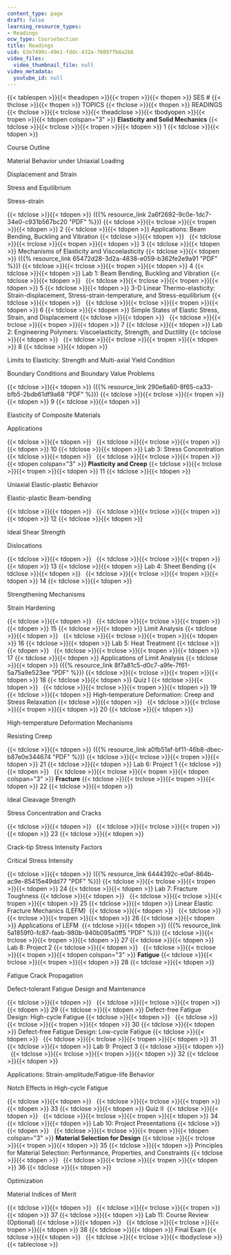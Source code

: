 ```yaml
---
content_type: page
draft: false
learning_resource_types:
- Readings
ocw_type: CourseSection
title: Readings
uid: 63e7498c-49e1-fddc-432a-78097fb8a2b6
video_files:
  video_thumbnail_file: null
video_metadata:
  youtube_id: null
---
```

{{< tableopen >}}{{< theadopen >}}{{< tropen >}}{{< thopen >}}
SES #
{{< thclose >}}{{< thopen >}}
TOPICS
{{< thclose >}}{{< thopen >}}
READINGS
{{< thclose >}}{{< trclose >}}{{< theadclose >}}{{< tbodyopen >}}{{< tropen >}}{{< tdopen colspan="3" >}}
**Elasticity and Solid Mechanics**
{{< tdclose >}}{{< trclose >}}{{< tropen >}}{{< tdopen >}}
1
{{< tdclose >}}{{< tdopen >}}

Course Outline

Material Behavior under Uniaxial Loading

Displacement and Strain

Stress and Equilibrium

Stress-­strain

{{< tdclose >}}{{< tdopen >}}
({{% resource_link 2a6f2692-9c0e-1dc7-34e0-c931b567bc20 "PDF" %}})
{{< tdclose >}}{{< trclose >}}{{< tropen >}}{{< tdopen >}}
2
{{< tdclose >}}{{< tdopen >}}
Applications: Beam Bending, Buckling and Vibration
{{< tdclose >}}{{< tdopen >}}
 
{{< tdclose >}}{{< trclose >}}{{< tropen >}}{{< tdopen >}}
3
{{< tdclose >}}{{< tdopen >}}
Mechanisms of Elasticity and Viscoelasticity
{{< tdclose >}}{{< tdopen >}}
({{% resource_link 65472d28-3d2a-4838-e059-b362fe2e9a91 "PDF" %}})
{{< tdclose >}}{{< trclose >}}{{< tropen >}}{{< tdopen >}}
4
{{< tdclose >}}{{< tdopen >}}
Lab 1: Beam Bending, Buckling and Vibration
{{< tdclose >}}{{< tdopen >}}
 
{{< tdclose >}}{{< trclose >}}{{< tropen >}}{{< tdopen >}}
5
{{< tdclose >}}{{< tdopen >}}
3-D Linear Thermo-elasticity: Strain-displacement, Stress-strain-temperature, and Stress-equilibrium
{{< tdclose >}}{{< tdopen >}}
 
{{< tdclose >}}{{< trclose >}}{{< tropen >}}{{< tdopen >}}
6
{{< tdclose >}}{{< tdopen >}}
Simple States of Elastic Stress, Strain, and Displacement
{{< tdclose >}}{{< tdopen >}}
 
{{< tdclose >}}{{< trclose >}}{{< tropen >}}{{< tdopen >}}
7
{{< tdclose >}}{{< tdopen >}}
Lab 2: Engineering Polymers: Viscoelasticity, Strength, and Ductility
{{< tdclose >}}{{< tdopen >}}
 
{{< tdclose >}}{{< trclose >}}{{< tropen >}}{{< tdopen >}}
8
{{< tdclose >}}{{< tdopen >}}

Limits to Elasticity: Strength and Multi­-axial Yield Condition

Boundary Conditions and Boundary Value Problems

{{< tdclose >}}{{< tdopen >}}
({{% resource_link 290e6a60-8f65-ca33-bfb5-2bdb61df9a68 "PDF" %}})
{{< tdclose >}}{{< trclose >}}{{< tropen >}}{{< tdopen >}}
9
{{< tdclose >}}{{< tdopen >}}

Elasticity of Composite Materials

Applications

{{< tdclose >}}{{< tdopen >}}
 
{{< tdclose >}}{{< trclose >}}{{< tropen >}}{{< tdopen >}}
10
{{< tdclose >}}{{< tdopen >}}
Lab 3: Stress Concentration
{{< tdclose >}}{{< tdopen >}}
 
{{< tdclose >}}{{< trclose >}}{{< tropen >}}{{< tdopen colspan="3" >}}
**Plasticity and Creep**
{{< tdclose >}}{{< trclose >}}{{< tropen >}}{{< tdopen >}}
11
{{< tdclose >}}{{< tdopen >}}

Uniaxial Elastic­-plastic Behavior

Elastic-­plastic Beam­-bending

{{< tdclose >}}{{< tdopen >}}
 
{{< tdclose >}}{{< trclose >}}{{< tropen >}}{{< tdopen >}}
12
{{< tdclose >}}{{< tdopen >}}

Ideal Shear Strength

Dislocations

{{< tdclose >}}{{< tdopen >}}
 
{{< tdclose >}}{{< trclose >}}{{< tropen >}}{{< tdopen >}}
13
{{< tdclose >}}{{< tdopen >}}
Lab 4: Sheet Bending
{{< tdclose >}}{{< tdopen >}}
 
{{< tdclose >}}{{< trclose >}}{{< tropen >}}{{< tdopen >}}
14
{{< tdclose >}}{{< tdopen >}}

Strengthening Mechanisms

Strain Hardening

{{< tdclose >}}{{< tdopen >}}
 
{{< tdclose >}}{{< trclose >}}{{< tropen >}}{{< tdopen >}}
15
{{< tdclose >}}{{< tdopen >}}
Limit Analysis
{{< tdclose >}}{{< tdopen >}}
 
{{< tdclose >}}{{< trclose >}}{{< tropen >}}{{< tdopen >}}
16
{{< tdclose >}}{{< tdopen >}}
Lab 5: Heat Treatment
{{< tdclose >}}{{< tdopen >}}
 
{{< tdclose >}}{{< trclose >}}{{< tropen >}}{{< tdopen >}}
17
{{< tdclose >}}{{< tdopen >}}
Applications of Limit Analysis
{{< tdclose >}}{{< tdopen >}}
({{% resource_link 8f7a81c5-d0c7-a9fe-7f61-5a75a9e523ee "PDF" %}})
{{< tdclose >}}{{< trclose >}}{{< tropen >}}{{< tdopen >}}
18
{{< tdclose >}}{{< tdopen >}}
Quiz I
{{< tdclose >}}{{< tdopen >}}
 
{{< tdclose >}}{{< trclose >}}{{< tropen >}}{{< tdopen >}}
19
{{< tdclose >}}{{< tdopen >}}
High­-temperature Deformation: Creep and Stress Relaxation
{{< tdclose >}}{{< tdopen >}}
 
{{< tdclose >}}{{< trclose >}}{{< tropen >}}{{< tdopen >}}
20
{{< tdclose >}}{{< tdopen >}}

High-temperature Deformation Mechanisms

Resisting Creep

{{< tdclose >}}{{< tdopen >}}
({{% resource_link a0fb51af-bf11-46b8-dbec-b87e0e344674 "PDF" %}})
{{< tdclose >}}{{< trclose >}}{{< tropen >}}{{< tdopen >}}
21
{{< tdclose >}}{{< tdopen >}}
Lab 6: Project 1
{{< tdclose >}}{{< tdopen >}}
 
{{< tdclose >}}{{< trclose >}}{{< tropen >}}{{< tdopen colspan="3" >}}
**Fracture**
{{< tdclose >}}{{< trclose >}}{{< tropen >}}{{< tdopen >}}
22
{{< tdclose >}}{{< tdopen >}}

Ideal Cleavage Strength

Stress Concentration and Cracks 

{{< tdclose >}}{{< tdopen >}}
 
{{< tdclose >}}{{< trclose >}}{{< tropen >}}{{< tdopen >}}
23
{{< tdclose >}}{{< tdopen >}}

Crack-tip Stress Intensity Factors

Critical Stress Intensity 

{{< tdclose >}}{{< tdopen >}}
({{% resource_link 6444392c-e0af-864b-ac9e-85415e49dd77 "PDF" %}})
{{< tdclose >}}{{< trclose >}}{{< tropen >}}{{< tdopen >}}
24
{{< tdclose >}}{{< tdopen >}}
Lab 7: Fracture Toughness
{{< tdclose >}}{{< tdopen >}}
 
{{< tdclose >}}{{< trclose >}}{{< tropen >}}{{< tdopen >}}
25
{{< tdclose >}}{{< tdopen >}}
Linear Elastic Fracture Mechanics (LEFM) 
{{< tdclose >}}{{< tdopen >}}
 
{{< tdclose >}}{{< trclose >}}{{< tropen >}}{{< tdopen >}}
26
{{< tdclose >}}{{< tdopen >}}
Applications of LEFM 
{{< tdclose >}}{{< tdopen >}}
({{% resource_link 5a1859f0-fc87-faab-980b-940b095a0ff5 "PDF" %}})
{{< tdclose >}}{{< trclose >}}{{< tropen >}}{{< tdopen >}}
27
{{< tdclose >}}{{< tdopen >}}
Lab 8: Project 2
{{< tdclose >}}{{< tdopen >}}
 
{{< tdclose >}}{{< trclose >}}{{< tropen >}}{{< tdopen colspan="3" >}}
**Fatigue**
{{< tdclose >}}{{< trclose >}}{{< tropen >}}{{< tdopen >}}
28
{{< tdclose >}}{{< tdopen >}}

Fatigue Crack Propagation

Defect-tolerant Fatigue Design and Maintenance 

{{< tdclose >}}{{< tdopen >}}
 
{{< tdclose >}}{{< trclose >}}{{< tropen >}}{{< tdopen >}}
29
{{< tdclose >}}{{< tdopen >}}
Defect-free Fatigue Design: High-­cycle Fatigue
{{< tdclose >}}{{< tdopen >}}
 
{{< tdclose >}}{{< trclose >}}{{< tropen >}}{{< tdopen >}}
30
{{< tdclose >}}{{< tdopen >}}
Defect­-free Fatigue Design: Low-cycle Fatigue
{{< tdclose >}}{{< tdopen >}}
 
{{< tdclose >}}{{< trclose >}}{{< tropen >}}{{< tdopen >}}
31
{{< tdclose >}}{{< tdopen >}}
Lab 9: Project 3
{{< tdclose >}}{{< tdopen >}}
 
{{< tdclose >}}{{< trclose >}}{{< tropen >}}{{< tdopen >}}
32
{{< tdclose >}}{{< tdopen >}}

Applications: Strain-amplitude/Fatigue-life Behavior

Notch Effects in High-cycle Fatigue

{{< tdclose >}}{{< tdopen >}}
 
{{< tdclose >}}{{< trclose >}}{{< tropen >}}{{< tdopen >}}
33
{{< tdclose >}}{{< tdopen >}}
Quiz II 
{{< tdclose >}}{{< tdopen >}}
 
{{< tdclose >}}{{< trclose >}}{{< tropen >}}{{< tdopen >}}
34
{{< tdclose >}}{{< tdopen >}}
Lab 10: Project Presentations
{{< tdclose >}}{{< tdopen >}}
 
{{< tdclose >}}{{< trclose >}}{{< tropen >}}{{< tdopen colspan="3" >}}
**Material Selection for Design**
{{< tdclose >}}{{< trclose >}}{{< tropen >}}{{< tdopen >}}
35
{{< tdclose >}}{{< tdopen >}}
Principles for Material Selection: Performance, Properties, and Constraints
{{< tdclose >}}{{< tdopen >}}
 
{{< tdclose >}}{{< trclose >}}{{< tropen >}}{{< tdopen >}}
36
{{< tdclose >}}{{< tdopen >}}

Optimization

Material Indices of Merit

{{< tdclose >}}{{< tdopen >}}
 
{{< tdclose >}}{{< trclose >}}{{< tropen >}}{{< tdopen >}}
37
{{< tdclose >}}{{< tdopen >}}
Lab 11: Course Review (Optional)
{{< tdclose >}}{{< tdopen >}}
 
{{< tdclose >}}{{< trclose >}}{{< tropen >}}{{< tdopen >}}
38
{{< tdclose >}}{{< tdopen >}}
Final Exam
{{< tdclose >}}{{< tdopen >}}
 
{{< tdclose >}}{{< trclose >}}{{< tbodyclose >}}{{< tableclose >}}